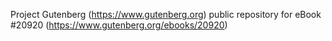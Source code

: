 Project Gutenberg (https://www.gutenberg.org) public repository for eBook #20920 (https://www.gutenberg.org/ebooks/20920)
